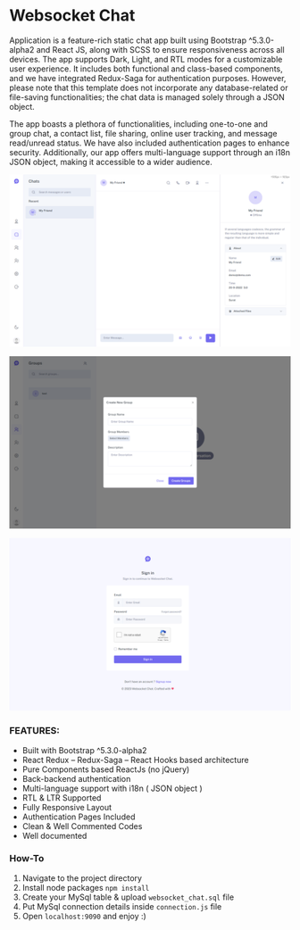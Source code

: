 # Websocket Chat

Application is a feature-rich static chat app built using Bootstrap ^5.3.0-alpha2 and React JS, along with SCSS to ensure responsiveness across all devices. The app supports Dark, Light, and RTL modes for a customizable user experience. It includes both functional and class-based components, and we have integrated Redux-Saga for authentication purposes. However, please note that this template does not incorporate any database-related or file-saving functionalities; the chat data is managed solely through a JSON object.

The app boasts a plethora of functionalities, including one-to-one and group chat, a contact list, file sharing, online user tracking, and message read/unread status. We have also included authentication pages to enhance security. Additionally, our app offers multi-language support through an i18n JSON object, making it accessible to a wider audience.

![img.png](img.png)

![img_1.png](img_1.png)

![img_2.png](img_2.png)

### FEATURES:

* Built with Bootstrap ^5.3.0-alpha2
* React Redux – Redux-Saga – React Hooks based architecture
* Pure Components based ReactJs (no jQuery)
* Back-backend authentication
* Multi-language support with i18n ( JSON object )
* RTL & LTR Supported
* Fully Responsive Layout
* Authentication Pages Included
* Clean & Well Commented Codes
* Well documented

### How-To

1. Navigate to the project directory
2. Install node packages `npm install`
3. Create your MySql table & upload `websocket_chat.sql` file
4. Put MySql connection details inside `connection.js` file
5. Open `localhost:9090` and enjoy :)
